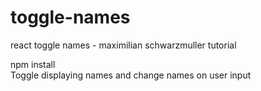 # toggle-names
react toggle names - maximilian schwarzmuller tutorial

npm install <br/>
Toggle displaying names and change names on user input
